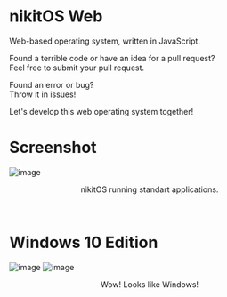 # nikitOS Web
Web-based operating system, written in JavaScript.

Found a terrible code or have an idea for a pull request?<br>Feel free to submit your pull request.

Found an error or bug?<br>Throw it in issues!

Let's develop this web operating system together!

# Screenshot
![image](https://user-images.githubusercontent.com/77122703/205155177-66940940-c1aa-45cb-a815-fff6cc0ab6c4.png)
<p align="center">nikitOS running standart applications.</p>

<br>

# Windows 10 Edition
![image](https://user-images.githubusercontent.com/77122703/205478899-ea202691-a18c-45d2-89fd-c16af4965f41.png)
![image](https://user-images.githubusercontent.com/77122703/205479065-0960ee56-d7ec-4438-a2bd-8b3f9ff9ee8f.png)
<p align="center">Wow! Looks like Windows!</p>
